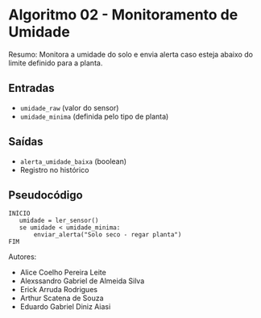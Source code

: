 # Algoritmo 02 - Monitoramento de Umidade

Resumo: Monitora a umidade do solo e envia alerta caso esteja abaixo do limite definido para a planta.

## Entradas
- `umidade_raw` (valor do sensor)  
- `umidade_minima` (definida pelo tipo de planta)

## Saídas
- `alerta_umidade_baixa` (boolean)  
- Registro no histórico

## Pseudocódigo
```
INÍCIO
   umidade = ler_sensor()
   se umidade < umidade_minima:
       enviar_alerta("Solo seco - regar planta")
FIM
```

Autores:  
- Alice Coelho Pereira Leite  
- Alexssandro Gabriel de Almeida Silva  
- Erick Arruda Rodrigues  
- Arthur Scatena de Souza  
- Eduardo Gabriel Diniz Aiasi

